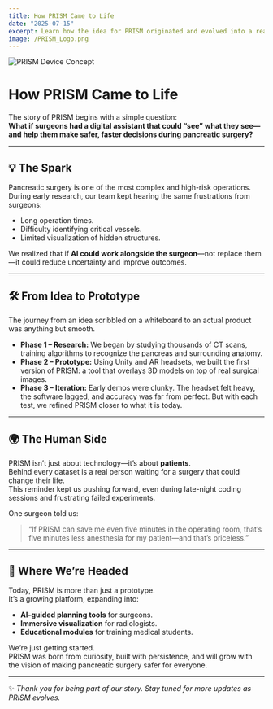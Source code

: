 ```yaml
---
title: How PRISM Came to Life
date: "2025-07-15"
excerpt: Learn how the idea for PRISM originated and evolved into a real product.
image: /PRISM_Logo.png
---
```


![PRISM Device Concept](/PRISM_Logo.png)

# How PRISM Came to Life

The story of PRISM begins with a simple question:  
**What if surgeons had a digital assistant that could “see” what they see—  
and help them make safer, faster decisions during pancreatic surgery?**

---

## 💡 The Spark

Pancreatic surgery is one of the most complex and high-risk operations.  
During early research, our team kept hearing the same frustrations from surgeons:  
- Long operation times.  
- Difficulty identifying critical vessels.  
- Limited visualization of hidden structures.  

We realized that if **AI could work alongside the surgeon**—not replace them—it could reduce uncertainty and improve outcomes.

---

## 🛠️ From Idea to Prototype

The journey from an idea scribbled on a whiteboard to an actual product was anything but smooth.  

- **Phase 1 – Research:** We began by studying thousands of CT scans, training algorithms to recognize the pancreas and surrounding anatomy.  
- **Phase 2 – Prototype:** Using Unity and AR headsets, we built the first version of PRISM: a tool that overlays 3D models on top of real surgical images.  
- **Phase 3 – Iteration:** Early demos were clunky. The headset felt heavy, the software lagged, and accuracy was far from perfect. But with each test, we refined PRISM closer to what it is today.  

---

## 🌍 The Human Side

PRISM isn’t just about technology—it’s about **patients**.  
Behind every dataset is a real person waiting for a surgery that could change their life.  
This reminder kept us pushing forward, even during late-night coding sessions and frustrating failed experiments.  

One surgeon told us:  
> “If PRISM can save me even five minutes in the operating room, that’s five minutes less anesthesia for my patient—and that’s priceless.”

---

## 🚀 Where We’re Headed

Today, PRISM is more than just a prototype.  
It’s a growing platform, expanding into:  
- **AI-guided planning tools** for surgeons.  
- **Immersive visualization** for radiologists.  
- **Educational modules** for training medical students.  

We’re just getting started.  
PRISM was born from curiosity, built with persistence, and will grow with the vision of making pancreatic surgery safer for everyone.

---

✨ *Thank you for being part of our story. Stay tuned for more updates as PRISM evolves.*
